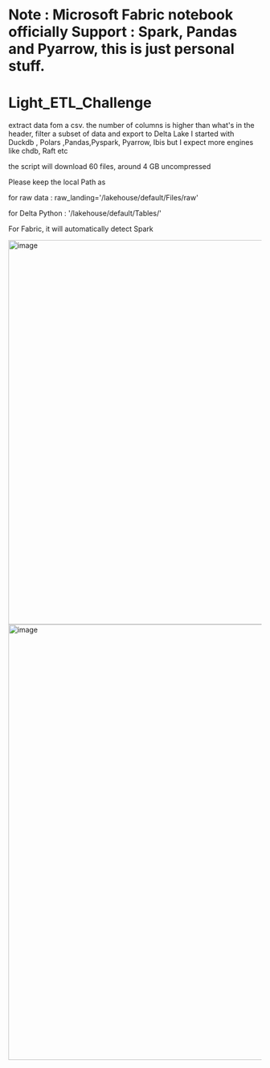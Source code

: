 # Note : Microsoft Fabric notebook officially Support : Spark, Pandas and Pyarrow, this is just personal stuff.



# Light_ETL_Challenge
extract data fom a csv. the number of columns is higher than what's in the header, filter a subset of data and export to Delta Lake
I started with Duckdb , Polars ,Pandas,Pyspark, Pyarrow, Ibis but I expect more engines like chdb, Raft etc

the script will download 60 files, around 4 GB uncompressed

Please keep the local Path as 

for raw data : raw_landing='/lakehouse/default/Files/raw'

for Delta Python : '/lakehouse/default/Tables/'

For Fabric, it will automatically detect Spark

<img width="764" alt="image" src="https://github.com/djouallah/Light_ETL_Challenge/assets/12554469/a59da4af-da40-46a8-b3d1-c81a53813489">



<img width="866" alt="image" src="https://github.com/djouallah/Light_ETL_Challenge/assets/12554469/8d7ef13a-6ec4-40c4-b692-f414a88ef3d4">

